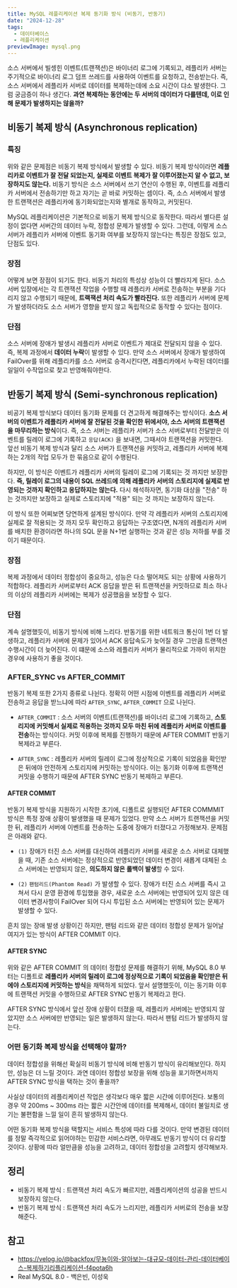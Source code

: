 ```yaml
---
title: MySQL 레플리케이션 복제 동기화 방식 (비동기, 반동기)
date: "2024-12-28"
tags:
  - 데이터베이스
  - 레플리케이션
previewImage: mysql.png
---
```


소스 서버에서 빌셍힌 이벤트(트랜잭션)은 바이너리 로그에 기록되고, 레플리카 서버는 주기적으로 바이너리 로그 덤프 쓰레드를 사용하여 이벤트를 요청하고, 전송받는다. 즉, 소스 서버에서 레플리카 서버로 데이터를 복제하는데에 소요 시간이 댜소 발생한다. 그럼 궁금증이 하나 생긴다. **과연 복제하는 동안에는 두 서버의 데이터가 다를텐데, 이로 인해 문제가 발생하지는 않을까?**

## 비동기 복제 방식 (Asynchronous replication)

### 특징

위와 같은 문제점은 비동기 복제 방식에서 발생할 수 있다. 비동기 복제 방식이라면 **레플리카로 이벤트가 잘 전달 되었는지, 실제로 이벤트 복제가 잘 이루어졌는지 알 수 없고, 보장하지도 않는다.** 비동기 방식은 소스 서버에서 쓰기 연산이 수행된 후, 이벤트를 레플리카 서버에서 전송하기만 하고 자기는 곧 바로 커밋하는 셈이다. 즉, 소스 서버에서 발생한 트랜잭션은 레플리카에 동기화되었는지와 별개로 동작하고, 커밋된다.

MySQL 레플리케이션은 기본적으로 비동기 복제 방식으로 동작한다. 따라서 별다른 설정이 없다면 서버간의 데이터 누락, 정합성 문제가 발생할 수 있다. 그런데, 이렇게 소스 서버가 레플리카 서버에 이벤트 동기화 여부를 보장하지 않는다는 특징은 장점도 있고, 단점도 있다.

### 장점

어떻게 보면 장점이 되기도 한다. 비동기 처리의 특성상 성능이 더 빨라지게 된다. 소스 서버 입장에서는 각 트랜잭션 작업을 수행할 때 레플리카 서버로 전송하는 부분을 기다리지 않고 수행되기 때문에, **트랙잭션 처리 속도가 빨라진다.** 또한 레플리카 서버에 문제가 발생하더라도 소스 서버가 영향을 받지 않고 독립적으로 동작할 수 있다는 점이다.

### 단점

소스 서버에 장애가 발생시 레플리카 서버로 이벤트가 제대로 전달되지 않을 수 있다. 즉, 복제 과정에서 **데이터 누락**이 발생할 수 있다. 만약 소스 서버에서 장애가 발생하여 FailOver를 위해 레플리카를 소스 서버로 승격시킨다면, 레플리카에서 누락된 데이터를 일일이 수작업으로 찾고 반영해줘야한다.

## 반동기 복제 방식 (Semi-synchronous replication)

비공기 복제 방식보다 데이터 동기화 문제를 더 견고하게 해결해주는 방식이다. **소스 서버의 이벤트가 레플리카 서버에 잘 전달된 것을 확인한 뒤에서야, 소스 서버의 트랜잭션을 마무리하는 방식**이다. 즉, 소스 서버는 레플리카 서버가 소스 서버로부터 전달받은 이벤트를 릴레이 로그에 기록하고 `응답(ACK)` 을 보내면, 그때서야 트랜잭션을 커밋한다. 앞선 비동기 복제 방식과 달리 소스 서버가 트랜잭션을 커밋하고, 레플리카 서버에 복제하는 2개의 작업 모두가 한 묶음으로 같이 수행된다.

하지만, 이 방식은 이벤트가 레플리카 서버의 릴레이 로그에 기록되는 것 까지만 보장한다. **즉, 릴레이 로그의 내용이 SQL 쓰레드에 의해 레플리카 서버의 스토리지에 실제로 반영되는 것까지 확인하고 응답하지는 않는다.** 다시 해석하자면, 동기화 대상을 "전송" 하는 것까지만 보장하고 실제로 스토리지에 "적용" 되는 것 까지는 보장하지 않는다.

이 방식 또한 어찌보면 당연하게 설계된 방식이다. 만약 각 레플리카 서버의 스토리지에 실제로 잘 적용되는 것 까지 모두 확인하고 응답하는 구조였다면, N개의 레플리카 서버를 배치한 환경이라면 하나의 SQL 문을 N+1번 실행하는 것과 같은 성능 저하를 부를 것이기 때문이다.

### 장점

복제 과정에서 데이터 정합성이 중요하고, 성능은 다소 떨어져도 되는 상황에 사용하기 적합하다. 레플리카 서버로부터 ACK 응답을 받은 뒤 트랜잭션을 커밋하므로 최소 하나의 이상의 레플리카 서버에는 복제가 성공했음을 보장할 수 있다.

### 단점

계속 설명했듯이, 비동기 방식에 비해 느리다. 반동기를 위한 네트워크 통신이 1번 더 발생하고, 레플리카 서버에 문제가 있어서 ACK 응답속도가 늦어질 경우 그만큼 트랜잭션 수행시간이 더 늦어진다. 이 떄문에 소스와 레플리카 서버가 물리적으로 가까이 위치한 경우에 사용하기 좋을 것이다.

### AFTER_SYNC vs AFTER_COMMIT

반동기 복제 또한 2가지 종류로 나뉜다. 정확히 어떤 시점에 이벤트를 레플리카 서버로 전송하고 응답을 받느냐에 따라 `AFTER_SYNC`, `AFTER_COMMIT` 으로 나뉜다.

- `AFTER_COMMIT` : 소스 서버의 이벤트(트랜잭션)를 바이너리 로그에 기록하고, **스토리지에 커밋해서 실제로 적용하는 것까지 모두 마친 뒤에 레플리카 서버로 이벤트를 전송**하는 방식이다. 커밋 이후에 복제를 진행하기 때문에 AFTER COMMIT 반동기 복제라고 부른다.

- `AFTER_SYNC` : 레플리카 서버의 릴레이 로그에 정상적으로 기록이 되었음을 확인받은 뒤에야 안전하게 스토리지에 커밋하는 방식이다. 이는 동기화 이후에 트랜잭션 커밋을 수행하기 때문에 AFTER SYNC 반동기 복제하고 부른다.

#### AFTER COMMIT

반동기 복제 방식을 지원하기 시작한 초기에, 디폴트로 실행되던 AFTER COMMMIT 방식은 특정 장애 상황이 발생했을 때 문제가 있었다. 만약 소스 서버가 트랜잭션을 커밋한 뒤, 레플리카 서버에 이벤트를 전송하는 도중에 장애가 터졌다고 가정해보자. 문제점은 아래와 같다.

- `(1)` 장애가 터진 소스 서버를 대신하여 레플리카 서버를 새로운 소스 서버로 대체했을 때, 기존 소스 서버에는 정상적으로 반영되었던 데이터 변경이 새롭게 대체된 소스 서버에는 반영되지 않은, **의도하지 않은 롤백이 발생**할 수 있다.

- `(2)` `팬텀리드(Phantom Read)` 가 발생할 수 있다. 장애가 터진 소스 서버를 즉시 고쳐서 다시 운영 환경에 투입했을 경우, 새로운 소스 서버에는 반영되어 있지 않은 데이터 변경사항이 FailOver 되어 다시 투입된 소스 서버에는 반영되어 있는 문제가 발생할 수 있다.

흔치 않는 장애 발생 상황이긴 하지만, 팬텀 리드와 같은 데이터 정합성 문제가 일어날 여지가 있는 방식이 AFTER COMMIT 이다.

#### AFTER SYNC

위와 같은 AFTER COMMIT 의 데이터 정합성 문제를 해결하기 위해, MySQL 8.0 부터는 디폴트로 **레플리카 서버의 릴레이 로그에 정상적으로 기록이 되었음을 확인받은 뒤에야 스토리지에 커밋하는 방식**을 채택하게 되었다. 앞서 설명했듯이, 이는 동기화 이후에 트랜잭션 커밋을 수행하므로 AFTER SYNC 반동기 복제라고 한다.

AFTER SYNC 방식에서 앞선 장애 상황이 터졌을 때, 레플리카 서버에는 반영되지 않았지만 소스 서버에만 반영되는 일은 발생하지 않는다. 따라서 팬텀 리드가 발생하지 않는다.

### 어떤 동기화 복제 방식을 선택해야 할까?

데이터 정합성을 위해선 확실히 비동기 방식에 비해 반동기 방식이 유리해보인다. 하지만, 성능은 더 느릴 것이다. 과연 데이터 정합성 보장을 위해 성능을 포기하면서까지 AFTER SYNC 방식을 택하는 것이 좋을까?

사실상 데이터의 레플리케이션 작업은 생각보다 매우 짧은 시간에 이루어진다. 보통의 경우 약 200ms ~ 300ms 라는 짧은 시간안에 데이터를 복제해서, 데이터 불일치로 생기는 불편함을 느낄 일이 흔히 발생하지 않는다.

어떤 동기화 복제 방식을 택할지는 서비스 특성에 따라 다를 것이다. 만약 변경된 데이터를 정말 즉각적으로 읽어야하는 민감한 서비스라면, 아무래도 반동기 방식이 더 유리할 것이다. 상황에 따라 얼만큼을 성능을 고려하고, 데이터 정합성을 고려할지 생각해보자.

## 정리

- 비동기 복제 방식 : 트랜잭션 처리 속도가 빠르지만, 레플리케이션의 성공을 반드시 보장하지 않는다.
- 반동기 복제 방식 : 트랜잭션 처리 속도가 느리지만, 레플리카 서버로의 전송을 보장해준다.

## 참고

- https://velog.io/@backfox/무뇽이와-알아보는-대규모-데이터-관리-데이터베이스-복제하기리플리케이션-f4pota6h
- Real MySQL 8.0 - 백은빈, 이성욱
